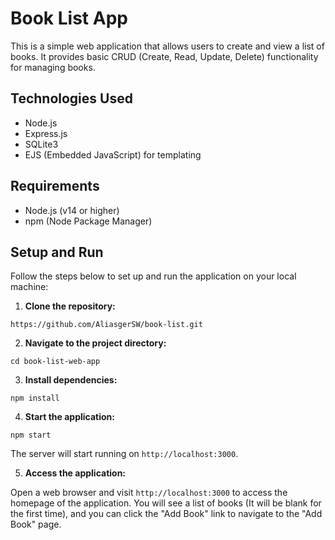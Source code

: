 # Book List App

This is a simple web application that allows users to create and view a list of books. It provides basic CRUD (Create, Read, Update, Delete) functionality for managing books.

## Technologies Used

- Node.js
- Express.js
- SQLite3
- EJS (Embedded JavaScript) for templating

## Requirements

- Node.js (v14 or higher)
- npm (Node Package Manager)

## Setup and Run

Follow the steps below to set up and run the application on your local machine:

1. **Clone the repository:**

```https://github.com/AliasgerSW/book-list.git```

2. **Navigate to the project directory:**

```cd book-list-web-app```

3. **Install dependencies:**

```npm install```

4. **Start the application:**

```npm start```

The server will start running on `http://localhost:3000`.

5. **Access the application:**

Open a web browser and visit `http://localhost:3000` to access the homepage of the application. You will see a list of books (It will be blank for the first time), and you can click the "Add Book" link to navigate to the "Add Book" page.


